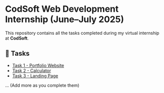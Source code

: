 # CodSoft Web Development Internship (June–July 2025)

This repository contains all the tasks completed during my virtual internship at **CodSoft**.

## 🔗 Tasks

- [Task 1 - Portfolio Website](./Task%201%20-%20Portfolio%20Website)
- [Task 2 - Calculator](./Task%202%20-%20Calculator)
- [Task 3 - Landing Page](./Task%203%20-%20Landing%20Page)

... (Add more as you complete them)
